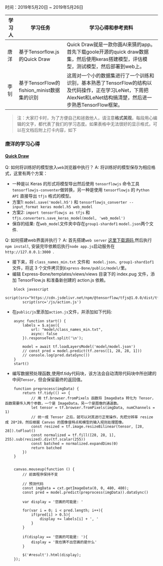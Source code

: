 时间：2019年5月20日 ~ 2019年5月26日

学习人|学习任务|学习心得和参考资料
------ | ------ | ------ 
唐洋 | 基于Tensorflow.js的Quick Draw | Quick Draw就是一款你画AI来猜的app。首先下载goole开源的quick draw数据集，然后使用keras搭建模型，评估模型，测试模型，然后部署到web上。
李钊 | 基于TensorFlow的fishion_minist数据集的识别|这周对一个小的数据集进行了一个训练和识别，基本熟悉了TensorFlow的结构以及代码操作，正在学习LeNet，下周把AlexNet和LeNet结构搞清楚，然后进一步熟悉TensorFlow框架。
> 注：大家打卡时，为了方便自己和拯救他人，请注意**格式美观**，每段用心编辑的文字，都代表了我们的学习态度。如果表格中无法很好的显示格式，可以在文档后附上打卡内容，如下

### 唐洋的学习心得

#### [Quick Draw](https://github.com/Mic-JasonTang/QuickDraw)

Q: 如何将训练好的模型放入`web`浏览器中执行？
A: 将训练好的模型保存为相应格式，这里有两个方案：

- 一种是以 Keras 的形式将模型导出然后使用 `tensorflowjs` 命令工具`tensorflowjs-conventer`做转换，另一种是使用 `tensorflowjs` 的 `Python API` 直接导出 `tfjs` 格式的模型。
- 方案1: `model.save('model.h5')` 和 `tensorflowjs_converter --input_format keras model.h5 web_model`
- 方案2: `import tensorflowjs as tfjs` 和 `tfjs.converters.save_keras_model(model, 'web_model')`
- 保存的结果: 在`web_model`文件夹中存在`group1-shardof1` `model.json`两个文件.

Q: 如何搭建web界面并执行？
A: 首先搭建`web server` [这里下载源码](https://github.com/theangels/Express-Bone),然后执行`npm install`, 安装完毕依赖后执行`node app.js`启动服务在`http://127.0.0.1:3000 `.
- 接下来，将 `class_names_min.txt` 文件和 ` model.json`、`group1-shard1of1` 文件，将这 3 个文件拷贝到`Express-Bone/public/model/`里。
- 编辑 Express-Bone/templates/views/views 目录下的 index.pug 文件，添加 TensorFlow.js 和准备新创建的 action.js 依赖。
```
	block javascript
	    script(src="https://cdn.jsdelivr.net/npm/@tensorflow/tfjs@1.0.0/dist/tf.min.js")
	    script(src='/js/action.js')
```

- 在`public/js`里添加`action.js`文件，并添加如下代码:
```
	async function start() {
	    labels = $.ajax({
	        url: "model/class_names_min.txt",
	        async: false
	    }).responseText.split('\n');

	    model = await tf.loadLayersModel('model/model.json')
	    // const pred = model.predict(tf.zeros([1, 28, 28, 1]))
	    // console.log(pred.dataSync())
	}
	start()
```

- 编写数据预处理函数,使用tf.tidy代码块，该方法会自动清除代码块中所创建的中间`Tensor`，但会保留最终的返回值。	

```
	function preprocess(imgData) {
	    return tf.tidy(() => {
	    	// 用 tf.browser.fromPixels 函数将 ImageData 转化为 Tensor，函数需要传入两个参数，一个是 ImageData，另一个是图像的通道数。
	        let tensor = tf.browser.fromPixels(imgData, numChannels = 1)
	        // 统一成 Tensor 之后，就可以对其进行正常操作，先把分辨率 resize 成 28*28，然后根据 Canvas 的图像值特点和模型的输入规则处理图像。
	        const resized = tf.image.resizeBilinear(tensor, [28, 28]).toFloat()
			const normalized = tf.fill([28, 28, 1], 255).sub(resized).div(tf.scalar(255))
			const batched = normalized.expandDims(0)
			return batched
	    })
	}


	canvas.mouseup(function () {
	    // 前面程序保持不变

	    // 预测代码
	    const imgData = cxt.getImageData(0, 0, 480, 480);
	    const pred = model.predict(preprocess(imgData)).dataSync()

	    var display = '您画的可能是: '

	    for(var i = 0; i < pred.length; i++){
	        if(pred[i] > 0.5){
	            display += labels[i] + ', '
	        }
	    }

	    if(display == '您画的可能是: '){
	        display = '我也猜不出您画的是什么'
	    }

	    $('#result').html(display);
	});
```

